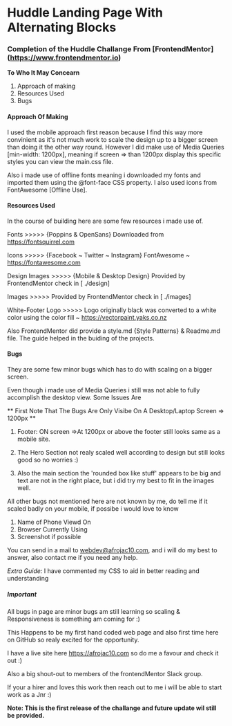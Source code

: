 # Huddle Landing Page With Alternating Blocks
### Completion of the Huddle Challange From [FrontendMentor] (https://www.frontendmentor.io)

**To Who It May Concearn**
1. Approach of making
2. Resources Used
3. Bugs

#### Approach Of Making

I used the mobile approach first reason because I find this way more convinient as it's not much work to scale the design 
up to a bigger screen than doing it the other way round.
However I did make use of Media Queries [min-width: 1200px], meaning if screen => than 1200px display this specific styles
you can view the main.css file. 

Also i made use of offline fonts meaning i downloaded my fonts and imported them using the @font-face
CSS property. I also used icons from FontAwesome [Offline Use].


#### Resources Used

In the course of building here are some few resources i made use of.

Fonts >>>>> {Poppins & OpenSans} Downloaded from https://fontsquirrel.com

Icons >>>>> {Facebook ~ Twitter ~ Instagram} FontAwesome ~ https://fontawesome.com

Design Images >>>>> {Mobile & Desktop Design} Provided by FrontendMentor check in [ ./design]

Images >>>>> Provided by FrontendMentor check in [ ./images]

White-Footer Logo >>>>> Logo originally black was converted to a white color using the color fill ~ https://vectorpaint.yaks.co.nz

Also FrontendMentor did provide a style.md {Style Patterns} & Readme.md file. The guide helped in the buiding of the projects.


#### Bugs
They are some few minor bugs which has to do with scaling on a bigger screen.

Even though i made use of Media Queries i still was not able to fully accomplish the desktop view.
Some Issues Are

** First Note That The Bugs Are Only Visibe On A Desktop/Laptop Screen => 1200px **

1. Footer: ON screen =>At 1200px or above the footer still looks same as a mobile site.

2. The Hero Section not realy scaled well according to design but still looks good so no worries :)

3. Also the main section the 'rounded box like stuff' appears to be big and text are not in the right place, but i did try my best to
fit in the images well.

All other bugs not mentioned here are not known by me, do tell me if it scaled badly on your mobile, if possibe i would love to 
know 
1. Name of Phone Viewd On
2. Browser Currently Using
3. Screenshot if possible

You can send in a mail to webdev@afrojac10.com, and i will do my best to answer, also contact me
if you need any help.

*Extra Guide:*
I have commented my CSS to aid in better reading and understanding

##### Important
 All bugs in page are minor bugs am still learning so scaling & Responsiveness is something am coming for :)
 
 This Happens to be my first hand coded web page and also first time here on GitHub so realy excited for the opportunity.
 
 I have a live site here https://afrojac10.com so do me a favour and check it out :)
 
 Also a big shout-out to members of the frontendMentor Slack group.
 
 If your a hirer and loves this work then reach out to me i will be able to start work as a Jnr :)

**Note: This is the first release of the challange and future update wil still be provided.**
